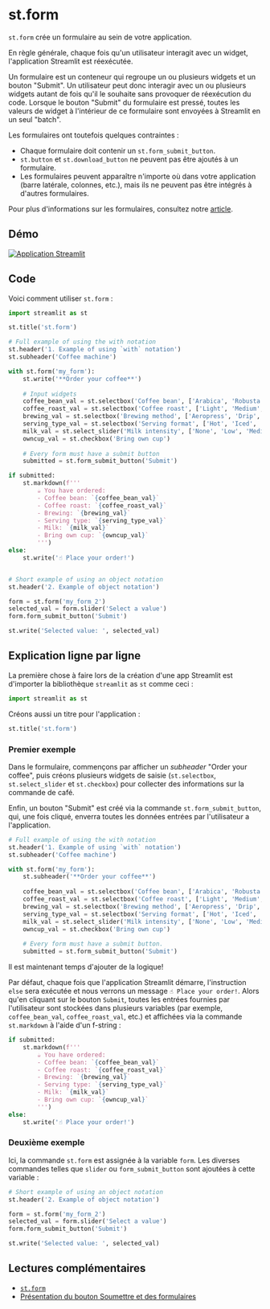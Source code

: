 # st.form

`st.form` crée un formulaire au sein de votre application.

En règle générale, chaque fois qu'un utilisateur interagit avec un widget, l'application Streamlit est réexécutée.


Un formulaire est un conteneur qui regroupe un ou plusieurs widgets et un bouton "Submit". Un utilisateur peut donc interagir avec un ou plusieurs widgets autant de fois qu'il le souhaite sans provoquer de réexécution du code. Lorsque le bouton "Submit" du formulaire est pressé, toutes les valeurs de widget à l'intérieur de ce formulaire sont envoyées à Streamlit en un seul "batch".

Les formulaires ont toutefois quelques contraintes :

- Chaque formulaire doit contenir un `st.form_submit_button`.
- `st.button` et `st.download_button` ne peuvent pas être ajoutés à un formulaire.
- Les formulaires peuvent apparaître n'importe où dans votre application (barre latérale, colonnes, etc.), mais ils ne peuvent pas être intégrés à d'autres formulaires.

Pour plus d'informations sur les formulaires, consultez notre [article](https://blog.streamlit.io/introducing-submit-button-and-forms/).

## Démo

[![Application Streamlit](https://static.streamlit.io/badges/streamlit_badge_black_white.svg)](https://share.streamlit.io/dataprofessor/st.form/)

## Code
Voici comment utiliser `st.form` :

```python
import streamlit as st

st.title('st.form')

# Full example of using the with notation
st.header('1. Example of using `with` notation')
st.subheader('Coffee machine')

with st.form('my_form'):
    st.write('**Order your coffee**')
    
    # Input widgets
    coffee_bean_val = st.selectbox('Coffee bean', ['Arabica', 'Robusta'])
    coffee_roast_val = st.selectbox('Coffee roast', ['Light', 'Medium', 'Dark'])
    brewing_val = st.selectbox('Brewing method', ['Aeropress', 'Drip', 'French press', 'Moka pot', 'Siphon'])
    serving_type_val = st.selectbox('Serving format', ['Hot', 'Iced', 'Frappe'])
    milk_val = st.select_slider('Milk intensity', ['None', 'Low', 'Medium', 'High'])
    owncup_val = st.checkbox('Bring own cup')
    
    # Every form must have a submit button
    submitted = st.form_submit_button('Submit')

if submitted:
    st.markdown(f'''
        ☕ You have ordered:
        - Coffee bean: `{coffee_bean_val}`
        - Coffee roast: `{coffee_roast_val}`
        - Brewing: `{brewing_val}`
        - Serving type: `{serving_type_val}`
        - Milk: `{milk_val}`
        - Bring own cup: `{owncup_val}`
        ''')
else:
    st.write('☝️ Place your order!')


# Short example of using an object notation
st.header('2. Example of object notation')

form = st.form('my_form_2')
selected_val = form.slider('Select a value')
form.form_submit_button('Submit')

st.write('Selected value: ', selected_val)
```

## Explication ligne par ligne
La première chose à faire lors de la création d'une app Streamlit est d'importer la bibliothèque `streamlit` as `st` comme ceci :
```python
import streamlit as st
```

Créons aussi un titre pour l'application :
```python
st.title('st.form')
```

### Premier exemple
Dans le formulaire, commençons par afficher un *subheader* "Order your coffee", puis créons plusieurs widgets de saisie (`st.selectbox`, `st.select_slider` et `st.checkbox`) pour collecter des informations sur la commande de café.

Enfin, un bouton "Submit" est créé via la commande `st.form_submit_button`, qui, une fois cliqué, enverra toutes les données entrées par l'utilisateur a l'application.

```python
# Full example of using the with notation
st.header('1. Example of using `with` notation')
st.subheader('Coffee machine')

with st.form('my_form'):
    st.subheader('**Order your coffee**')
    
    coffee_bean_val = st.selectbox('Coffee bean', ['Arabica', 'Robusta'])
    coffee_roast_val = st.selectbox('Coffee roast', ['Light', 'Medium', 'Dark'])
    brewing_val = st.selectbox('Brewing method', ['Aeropress', 'Drip', 'French press', 'Moka pot', 'Siphon'])
    serving_type_val = st.selectbox('Serving format', ['Hot', 'Iced', 'Frappe'])
    milk_val = st.select_slider('Milk intensity', ['None', 'Low', 'Medium', 'High'])
    owncup_val = st.checkbox('Bring own cup')
    
    # Every form must have a submit button.
    submitted = st.form_submit_button('Submit')
```

Il est maintenant temps d'ajouter de la logique!

Par défaut, chaque fois que l'application Streamlit démarre, l'instruction `else` sera exécutée et nous verrons un message `☝️ Place your order!`. Alors qu'en cliquant sur le bouton `Submit`, toutes les entrées fournies par l'utilisateur sont stockées dans plusieurs variables (par exemple, `coffee_bean_val`, `coffee_roast_val`, etc.) et affichées via la commande `st.markdown` à l'aide d'un f-string :

```python
if submitted:
    st.markdown(f'''
        ☕ You have ordered:
        - Coffee bean: `{coffee_bean_val}`
        - Coffee roast: `{coffee_roast_val}`
        - Brewing: `{brewing_val}`
        - Serving type: `{serving_type_val}`
        - Milk: `{milk_val}`
        - Bring own cup: `{owncup_val}`
        ''')
else:
    st.write('☝️ Place your order!')
```


### Deuxième exemple

Ici, la commande `st.form` est assignée à la variable `form`. Les diverses commandes telles que `slider` ou `form_submit_button` sont ajoutées à cette variable :


```python
# Short example of using an object notation
st.header('2. Example of object notation')

form = st.form('my_form_2')
selected_val = form.slider('Select a value')
form.form_submit_button('Submit')

st.write('Selected value: ', selected_val)
```

## Lectures complémentaires
- [`st.form`](https://docs.streamlit.io/library/api-reference/control-flow/st.form)
- [Présentation du bouton Soumettre et des formulaires](https://blog.streamlit.io/introducing-submit-button-and-forms/)